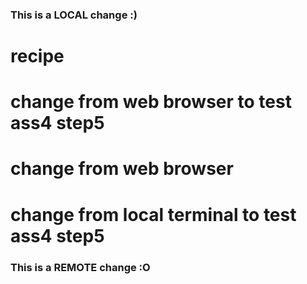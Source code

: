 ### This is a LOCAL change :)
# recipe
# change from web browser to test ass4 step5
# change from web browser
# change from local terminal to test ass4 step5
### This is a REMOTE change :O
